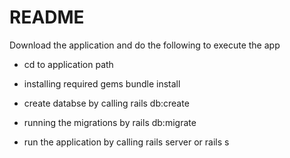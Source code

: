 # README


Download the application and do the following to execute the app

* cd to application path

* installing required gems bundle install

* create databse by calling rails db:create

* running the migrations by rails db:migrate

* run the application by calling rails server or rails s
